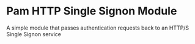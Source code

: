 # Pam HTTP Single Signon Module

A simple module that passes authentication requests back to an HTTP/S Single Signon service



